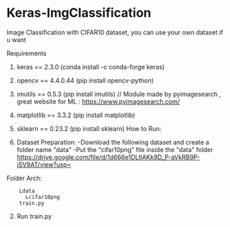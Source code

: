 # Keras-ImgClassification
Image Classification with CIFAR10 dataset, you can use your own dataset if u want

Requirements
1. keras == 2.3.0 (conda install -c conda-forge keras)
2. opencv == 4.4.0.44 (pip install opencv-python)
3. imutils == 0.5.3 (pip install imutils) // Module made by pyimagesearch , great website for ML : https://www.pyimagesearch.com/
4. matplotlib == 3.3.2 (pip install matplotlib)
5. sklearn == 0.23.2 (pip install sklearn)
How to Run:

1. Dataset Preparation:
-Download the following dataset and create a folder name "data"
-Put the "cifar10png" file inside the "data" folder
https://drive.google.com/file/d/1d666e1DLtlAKk9D_P-aVkRB9P-jSV9AT/view?usp=

Folder Arch:

        Ldata
          Lcifar10png
        train.py

2. Run train.py

